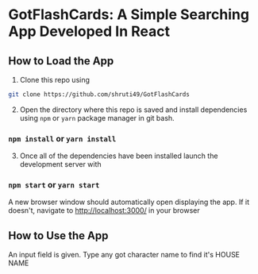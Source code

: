 # GotFlashCards: A Simple Searching App Developed In React

## How to Load the App

1. Clone this repo using

```sh
git clone https://github.com/shruti49/GotFlashCards
```

2. Open the directory where this repo is saved and install dependencies using `npm` or `yarn` package manager in git bash.

### `npm install` or `yarn install`

3. Once all of the dependencies have been installed launch the development server with

### `npm start` or `yarn start`

A new browser window should automatically open displaying the app. If it doesn't, navigate to [http://localhost:3000/](http://localhost:3000/) in your browser

## How to Use the App

An input field is given.
Type any got character name to find it's HOUSE NAME
